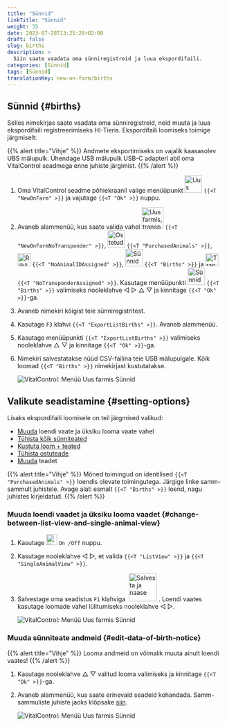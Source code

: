 ```yaml
---
title: "Sünnid"
linkTitle: "Sünnid"
weight: 35
date: 2023-07-28T13:25:28+02:00
draft: false
slug: births
description: >
  Siin saate vaadata oma sünniregistreid ja luua ekspordifaili.
categories: [Sünnid]
tags: [Sünnid]
translationKey: new-on-farm/births
---
```

## Sünnid {#births}
 
Selles nimekirjas saate vaadata oma sünniregistreid, neid muuta ja luua ekspordifaili registreerimiseks HI-Tieris. Ekspordifaili loomiseks toimige järgmiselt:

{{% alert title="Vihje" %}}
Andmete eksportimiseks on vajalik kaasasolev UBS mälupulk. Ühendage USB mälupulk USB-C adapteri abil oma VitalControl seadmega enne juhiste järgimist.
{{% /alert %}}

1. Oma VitalControl seadme põhiekraanil valige menüüpunkt <img src="/icons/main/new-on-farm.svg" width="40" align="bottom" alt="Uus farmis" /> `{{<T "NewOnFarm" >}}` ja vajutage `{{<T "Ok" >}}` nuppu.

2. Avaneb alammenüü, kus saate valida vahel <img src="/icons/registration/new-on-farm-no-transponder.svg" width="50" align="bottom" alt="Uus farmis, transponderita" /> `{{<T "NewOnFarmNoTransponder" >}}`, <img src="/icons/main/new-on-farm.svg" width="40" align="bottom" alt="Ostetud loomad" /> `{{<T "PurchasedAnimals" >}}`, <img src="/icons/registration/no-eartag-number.svg" width="30" align="bottom" alt="Riiklikku looma ID pole" /> `{{<T "NoAnimalIDAssigned" >}}`, <img src="/icons/main/births.svg" width="40" align="bottom" alt="Sünnid" /> `{{<T "Births" >}}` ja <img src="/icons/registration/no-transponder.svg" width="30" align="bottom" alt="Transponderit pole määratud" /> `{{<T "NoTransponderAssigned" >}}`. Kasutage menüüpunkti <img src="/icons/main/births.svg" width="40" align="bottom" alt="Sünnid" /> `{{<T "Births" >}}` valimiseks nooleklahve ◁ ▷ △ ▽ ja kinnitage `{{<T "Ok" >}}`-ga.

3. Avaneb nimekiri kõigist teie sünniregistritest.

4. Kasutage `F3` klahvi `{{<T "ExportListBirths" >}}`. Avaneb alammenüü.

5. Kasutage menüüpunkti `{{<T "ExportListBirths" >}}` valimiseks nooleklahve △ ▽ ja kinnitage `{{<T "Ok" >}}`-ga.

6. Nimekiri salvestatakse nüüd CSV-failina teie USB mälupulgale. Kõik loomad `{{<T "Births" >}}` nimekirjast kustutatakse.

    ![VitalControl: Menüü Uus farmis Sünnid](../images/births.png "Sünnid")

## Valikute seadistamine {#setting-options}

Lisaks ekspordifaili loomisele on teil järgmised valikud:

- [Muuda](#change-between-list-view-and-single-animal-view) loendi vaate ja üksiku looma vaate vahel
- [Tühista kõik sünniteated](../purchased-animals/#clear-all-purchase-notices)
- [Kustuta loom + teated](../purchased-animals/#delete-animal--purchase-notice)
- [Tühista ostuteade](../purchased-animals/#clear-notice-of-purchase)
- [Muuda](#edit-data-of-birth-notice) teadet

{{% alert title="Vihje" %}}
Mõned toimingud on identilised `{{<T "PurchasedAnimals" >}}` loendis olevate toimingutega. Järgige linke samm-sammult juhistele. Avage alati esmalt `{{<T "Births" >}}` loend, nagu juhistes kirjeldatud.
{{% /alert %}}

### Muuda loendi vaadet ja üksiku looma vaadet {#change-between-list-view-and-single-animal-view}

1. Kasutage <img src="/icons/gear.svg" width="25" align="bottom" alt="Hammasratas" /> `On /Off` nuppu.

2. Kasutage nooleklahve ◁ ▷, et valida `{{<T "ListView" >}}` ja `{{<T "SingleAnimalView" >}}`.

3. Salvestage oma seadistus `F1` klahviga &nbsp;<img src="/icons/footer/save_exit.svg" width="65" align="bottom" alt="Salvesta ja naase" />&nbsp;. Loendi vaates kasutage loomade vahel lülitumiseks nooleklahve ◁ ▷.

    ![VitalControl: Menüü Uus farmis Sünnid](../images/change.png "Muuda loendi vaadet ja üksiku looma vaadet")

### Muuda sünniteate andmeid {#edit-data-of-birth-notice}

{{% alert title="Vihje" %}}
Looma andmeid on võimalik muuta ainult loendi vaates!
{{% /alert %}}

1. Kasutage nooleklahve △ ▽ valitud looma valimiseks ja kinnitage `{{<T "Ok" >}}`-ga.

2. Avaneb alammenüü, kus saate erinevaid seadeid kohandada. Samm-sammuliste juhiste jaoks klõpsake [siin](/et/docs/new/calving/#register-a-calving).

    ![VitalControl: Menüü Uus farmis Sünnid](../images/edit2.png "Muuda sünniteadet")

